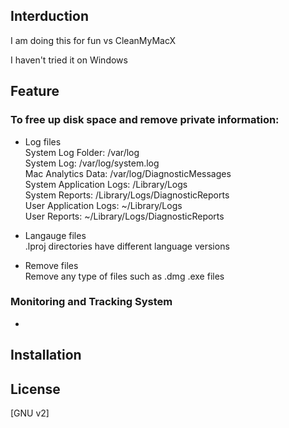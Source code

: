 
 ## Interduction 
I am doing this for fun vs CleanMyMacX

I haven't tried it on Windows


## Feature 

### To free up disk space and remove private information:
- Log files <br />
        System Log Folder: /var/log <br />
        System Log: /var/log/system.log <br />
        Mac Analytics Data: /var/log/DiagnosticMessages <br />
        System Application Logs: /Library/Logs <br />
        System Reports: /Library/Logs/DiagnosticReports <br />
        User Application Logs: ~/Library/Logs <br />
        User Reports: ~/Library/Logs/DiagnosticReports <br />
 
- Langauge files <br />
       .lproj directories have different language versions <br />
        
- Remove files  <br />
        Remove any type of files such as .dmg .exe files <br />

### Monitoring and Tracking System

- 

###


## Installation




## License
[GNU v2]

